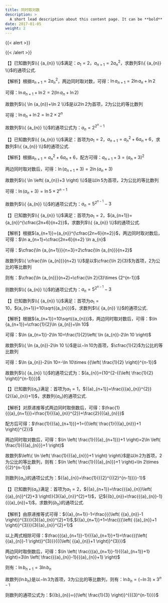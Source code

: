 ```yaml
---
title: 同时取对数
description: >
  A short lead description about this content page. It can be **bold** or _italic_ and can be split over multiple paragraphs.
date: 2017-01-05
weight: 2
---
```


{{< alert >}}




{{< /alert >}}





【】已知数列$\\{ {a_{n}} \\}$满足：${a_{1}}=2$，${a_{n+1}}=2{a_{n}}^{2}$，求数列$\\{ {a_{n}} \\}$的通项公式.

【解析】根据${a_{n+1}}=2{a_{n}}^{2}$，两边同时取对数，可得：$\ln {a_{n+1}}=2\ln {a_{n}}+\ln 2$

可得：$\ln {a_{n+1}}+\ln 2=2\left( \ln {a_{n}}+\ln 2 \right)$

故数列$\\{ \ln {a_{n}}+\ln 2 \\}$是以$2\ln 2$为首项，$2$为公比的等比数列

可得：$\ln {a_{n}}+\ln 2=\ln 2\times {2^{n}}$

故数列$\\{ {a_{n}} \\}$的通项公式为：${a_{n}}={2^{{2^{n}}-1}}$




【】已知数列$\\{ {a_{n}} \\}$满足：首项为${a_{1}}=2$，${a_{n+1}}={a_{n}}^{2}+6{a_{n}}+6$，求数列$\\{ {a_{n}} \\}$的通项公式.

【解析】根据${a_{n+1}}={a_{n}}^{2}+6{a_{n}}+6$，配方可得：${a_{n+1}}+3={{\left( {a_{n}}+3 \right)}^{2}}$

两边同时取对数后，可得：$\ln \left( {a_{n+1}}+3 \right)=2\ln \left( {a_{n}}+3 \right)$

故数列$\\{ \ln \left( {a_{n}}+3 \right) \\}$是以$\ln 5$为首项，$2$为公比的等比数列

可得：$\ln \left( {a_{n}}+3 \right)=\ln 5\times {2^{n-1}}$

故数列$\\{ {a_{n}} \\}$的通项公式为：${a_{n}}={5^{{2^{n-1}}}}-3$

【】已知数列$\\{ {a_{n}} \\}$满足：首项为${a_{1}}=2$，${a_{n+1}}={a_{n}}^{\cfrac{2n+6}{n+2}}$，求数列$\\{ {a_{n}} \\}$的通项公式.

【解析】根据${a_{n+1}}={a_{n}}^{\cfrac{2n+6}{n+2}}$，两边同时取对数后，可得：$\ln a_{n+1}=\cfrac{2n+6}{n+2} \ln a_{n}$

可得：$\cfrac{\ln {a_{n+1}}}{n+3}=2\cfrac{\ln {a_{n}}}{n+2}$

故数列$\\{ \cfrac{\ln {a_{n}}}{n+2} \\}$是以$\cfrac{\ln 2}{3}$为首项，$2$为公比的等比数列

则有：$\cfrac{\ln {a_{n}}}{n+2}=\cfrac{\ln 2}{3}\times {2^{n-1}}$

则数列$\\{ {a_{n}} \\}$的通项公式为：${a_{n}}={{5}^{{2^{n-1}}}}-3$

【】已知数列$\\{ {a_{n}} \\}$满足：首项为${a_{1}}=10$，${a_{n+1}}=10\sqrt{{a_{n}}}$，求数列$\\{ {a_{n}} \\}$的通项公式.

【解析】根据${a_{n+1}}=10\sqrt{{a_{n}}}$，两边同时取对数后，可得：$\ln {a_{n+1}}=\cfrac{1}{2}\ln {a_{n}}+\ln 10$

可得：$\ln {a_{n+1}}-2\ln 10=\frac{1}{2}\left( \ln {a_{n}}-2\ln 10 \right)$

故数列$\\{ \ln {a_{n}}-2\ln 10 \\}$是以$-\ln 10$为首项，$\cfrac{1}{2}$为公比的等比数列

可得：$\ln {a_{n}}-2\ln 10=-\ln 10\times {{\left( \frac{1}{2} \right)}^{n-1}}$

故数列$\\{ {a_{n}} \\}$的通项公式为：${a_{n}}={10^{2-{{\left( \frac{1}{2} \right)}^{n-1}}}}$



【】已知数列$\left\{ {{a}_{n}} \right\}$满足：首项为${{a}_{1}}=1$，${{a}_{n+1}}=\frac{{{a}_{n}}^{2}}{2{{a}_{n}}+1}$，求数列$\left\{ {{a}_{n}} \right\}$的通项公式.

【解析】对原递推等式两边同时取倒数后，可得：$\frac{1}{{{a}_{n+1}}}=\frac{1}{{{a}_{n}}^{2}}+\frac{2}{{{a}_{n}}}$

配方后可得：$\frac{1}{{{a}_{n+1}}}+1={{\left( \frac{1}{{{a}_{n}}}+1 \right)}^{2}}$

两边同时取对数后，可得：$\ln \left( \frac{1}{{{a}_{n+1}}}+1 \right)=2\ln \left( \frac{1}{{{a}_{n}}}+1 \right)$

故数列$\left\{ \ln \left( \frac{1}{{{a}_{n}}}+1 \right) \right\}$是以$\ln 2$为首项，$2$为公比的等比数列，则有：$\ln \left( \frac{1}{{{a}_{n}}}+1 \right)=\ln 2\times {{2}^{n-1}}$

则数列$\left\{ {{a}_{n}} \right\}$的通项公式为：${{a}_{n}}=\frac{1}{{{2}^{{{2}^{n-1}}}}-1}$

【】已知数列$\left\{ {{a}_{n}} \right\}$满足：首项为${{a}_{1}}=2$，${{a}_{n+1}}=\frac{{{a}_{n}}\left( {{a}_{n}}^{2}+3 \right)}{3{{a}_{n}}^{2}+1}$，记${{b}_{n}}=\frac{{{a}_{n}}-1}{{{a}_{n}}+1}$，求数列$\left\{ {{b}_{n}} \right\}$的通项公式.

【解析】由原递推等式可得：${{a}_{n+1}}-1=\frac{{{\left( {{a}_{n}}-1 \right)}^{3}}}{3{{a}_{n}}^{2}+1}$,${{a}_{n+1}}+1=\frac{{{\left( {{a}_{n}}+1 \right)}^{3}}}{3{{a}_{n}}^{2}+1}$

以上两式相除可得：$\frac{{{a}_{n+1}}-1}{{{a}_{n+1}}+1}=\frac{{{\left( {{a}_{n}}-1 \right)}^{3}}}{{{\left( {{a}_{n}}+1 \right)}^{3}}}$

两边同时取倒数后，可得：$\ln \left( \frac{{{a}_{n+1}}-1}{{{a}_{n+1}}+1} \right)=3\ln \left( \frac{{{a}_{n}}-1}{{{a}_{n}}+1} \right)$

则有：$\ln {{b}_{n+1}}=3\ln {{b}_{n}}$

故数列$\left\{ \ln {{b}_{n}} \right\}$是以$-\ln 3$为首项，$3$为公比的等比数列，则有：$\ln {{b}_{n}}=\left( -\ln 3 \right)\times {{3}^{n-1}}$

则数列的通项公式为：${{b}_{n}}={{\left( \frac{1}{3} \right)}^{{{3}^{n-1}}}}$



